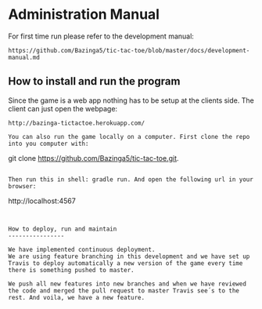 Administration Manual
========================

For first time run please refer to the development manual:
```
https://github.com/Bazinga5/tic-tac-toe/blob/master/docs/development-manual.md
```


How to install and run the program
----------------

Since the game is a web app nothing has to be setup at the clients side. The client can just open the webpage: 

```
http://bazinga-tictactoe.herokuapp.com/

You can also run the game locally on a computer. First clone the repo into you computer with: 

```
git clone https://github.com/Bazinga5/tic-tac-toe.git. 
```

Then run this in shell: gradle run. And open the following url in your browser:

```
http://localhost:4567 

```


How to deploy, run and maintain
----------------

We have implemented continuous deployment.
We are using feature branching in this development and we have set up Travis to deploy automatically a new version of the game every time there is something pushed to master.

We push all new features into new branches and when we have reviewed the code and merged the pull request to master Travis see´s to the rest. And voila, we have a new feature.




